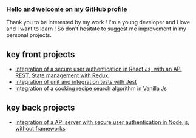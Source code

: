 ### Hello and welcome on my GitHub profile

Thank you to be interested by my work ! I'm a young developer and I love and I want to learn ! 
So don't hesitate to suggest me improvement in my personal projects.

## key front projects

- [Integration of a secure user authentication in React Js, with an API REST. State management with Redux.](https://github.com/ManonAntigoneDauguet/Projet13-Front)
- [Integration of unit and integration tests with Jest](https://github.com/ManonAntigoneDauguet/Projet9/tree/main/bill-app/Billed-app-FR-Front)
- [Integration of a cooking recipe search algorithm in Vanilla Js](https://github.com/ManonAntigoneDauguet/Projet7)

## key back projects

- [Integration of a API server with secure user authentication in Node.js, without frameworks](https://github.com/ManonAntigoneDauguet/DragonManual-Back)

